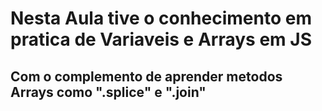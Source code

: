 <h1>Nesta Aula tive o conhecimento em pratica de Variaveis e Arrays em JS</h1>
<h2>Com o complemento de aprender metodos Arrays como ".splice" e ".join" </h2>
